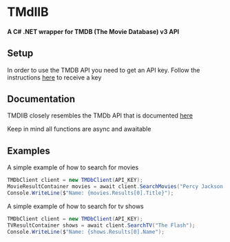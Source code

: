 # TMdllB
#### A C# .NET wrapper for TMDB (The Movie Database) v3 API

## Setup
In order to use the TMDB API you need to get an API key. Follow the instructions [here](https://developer.themoviedb.org/docs/getting-started) to receive a key

## Documentation
TMDllB closely resembles the TMDb API that is documented [here](https://developer.themoviedb.org/reference/intro/getting-started)

Keep in mind all functions are async and awaitable

## Examples
A simple example of how to search for movies
```csharp
TMDbClient client = new TMDbClient(API_KEY);
MovieResultContainer movies = await client.SearchMovies("Percy Jackson and the Olympians");
Console.WriteLine($"Name: {movies.Results[0].Title}");
```

A simple example of how to search for tv shows
```csharp
TMDbClient client = new TMDbClient(API_KEY);
TVResultContainer shows = await client.SearchTV("The Flash");
Console.WriteLine($"Name: {shows.Results[0].Name");
```